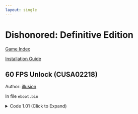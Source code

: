 ```yaml
---
layout: single
---
```


# Dishonored: Definitive Edition

[Game Index](/patch/#patches)

[Installation Guide](https://illusion0001.github.io/install-instructions/)

## 60 FPS Unlock (CUSA02218)

Author: [illusion](https://twitter.com/illusion0002)

In file `eboot.bin`

<details>
<summary>Code 1.01 (Click to Expand)</summary>

{% highlight none %}
BE 01 00 00 00 E8 CE E3 22 01

BE 00 00 00 00 E8 CE E3 22 01
{% endhighlight %}

</details>
